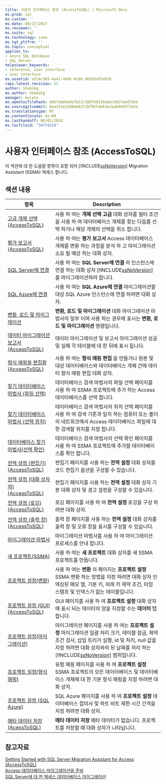 ```yaml
---
title: 사용자 인터페이스 참조 (AccessToSQL) | Microsoft Docs
ms.prod: sql
ms.custom: ''
ms.date: 08/17/2017
ms.reviewer: ''
ms.suite: sql
ms.technology: ssma
ms.tgt_pltfrm: ''
ms.topic: conceptual
applies_to:
- Azure SQL Database
- SQL Server
helpviewer_keywords:
- reference, user interface
- user interface
ms.assetid: af24c303-4a41-449b-9c86-d6558a97e839
caps.latest.revision: 21
author: Shamikg
ms.author: Shamikg
manager: murato
ms.openlocfilehash: dd67eb89a9efb22c38d7b9318e8ac562fa6d7264
ms.sourcegitcommit: 8aa151e3280eb6372bf95fab63ecbab9dd3f2e5e
ms.translationtype: MT
ms.contentlocale: ko-KR
ms.lasthandoff: 06/05/2018
ms.locfileid: "34774219"
---
```

# <a name="user-interface-reference-accesstosql"></a>사용자 인터페이스 참조 (AccessToSQL)
이 섹션에 대 한 도움말 항목이 포함 되어 [!INCLUDE[ssNoVersion](../../includes/ssnoversion_md.md)] Migration Assistant (SSMA) 액세스 합니다.  
  
## <a name="in-this-section"></a>섹션 내용  
  
|항목|Description|  
|---------|---------------|  
|[고급 개체 선택 &#40;AccessToSQL&#41;](../../ssma/access/advanced-object-selection-accesstosql.md)|사용 하 여는 **개체 선택 고급** 대화 상자를 필터 조건을 사용 하 여 데이터베이스 개체를 찾는 다음를 선택 하거나 해당 개체의 선택을 취소 합니다.|  
|[평가 보고서 &#40;AccessToSQL&#41;](../../ssma/access/assessment-report-accesstosql.md)|사용 하 여는 **평가 보고서** Access 데이터베이스 개체를 변환 하는 과정을 분석 하 고 마이그레이션 소요 될 예상 하는 대화 상자.|  
|[SQL Server에 연결](http://msdn.microsoft.com/ceb77a97-d6d5-4a92-90a6-342e97d12b54)|사용 하 여는 **SQL Server에 연결** 의 인스턴스에 연결 하는 대화 상자 [!INCLUDE[ssNoVersion](../../includes/ssnoversion_md.md)] 를 마이그레이션하려 합니다.|  
|[SQL Azure에 연결](http://msdn.microsoft.com/bf44b236-d9be-41ae-a5fd-bd73038e505f)|사용 하 여는 **SQL Azure에 연결** 마이그레이션할 대상 SQL Azure 인스턴스에 연결 하려면 대화 상자.|  
|[변환, 로드 및 마이그레이션](http://msdn.microsoft.com/4ec83e96-88a5-4b7b-8d5a-f3429d9a936b)|**변환, 로드 및 마이그레이션** 대화 마이그레이션 마법사의 일부 이며 사용 하는 경우에 표시는 **변환, 로드 및 마이그레이션** 명령입니다.|  
|[데이터 마이그레이션 보고서 &#40;AccessToSQL&#41;](../../ssma/access/data-migration-report-accesstosql.md)|데이터 마이그레이션 및 보고서 마이그레이션 성공 및 실패 각 테이블에 대 한 뒤에 표시 됩니다.|  
|[형식 매핑을 편집할 &#40;AccessToSQL&#41;](../../ssma/access/edit-type-mapping-accesstosql.md)|사용 하 여는 **형식 매핑 편집** 을 만들거나 원본 및 대상 데이터베이스와 데이터베이스 개체 간에 데이터 형식 매핑 편집 대화 상자.|  
|[찾기 데이터베이스 마법사 (파일 선택)](http://msdn.microsoft.com/2f574a34-4bab-40a4-89a8-ad4907ffc3fd)|데이터베이스 검색 마법사의 파일 선택 페이지를 사용 하 여 SSMA 프로젝트에 추가 하는 Access 데이터베이스를 선택 합니다.|  
|[찾기 데이터베이스 마법사 (선택 위치)](http://msdn.microsoft.com/00b2d32a-998b-47a7-b25c-589b5bd6777a)|데이터베이스 검색 마법사의 위치 선택 페이지를 사용 하 여 검색 기준과 일치 하는 컴퓨터 또는 폴더의 네트워크에서 Access 데이터베이스 파일에 대 한 검색할 위치를 지정 합니다.|  
|[데이터베이스 찾기 마법사(선택 확인)](http://msdn.microsoft.com/62e20e03-50cc-4ac8-8072-524d194d2ec3)|데이터베이스 검색 마법사의 선택 확인 페이지를 사용 하 여 SSMA 프로젝트에 추가할 데이터베이스를 확인 합니다.|  
|[전역 설정 &#40;편집기&#41; &#40;AccessToSQL&#41;](../../ssma/access/global-settings-editor-accesstosql.md)|편집기 페이지를 사용 하는 **전역 설정** 대화 상자를 코드 편집기 옵션을 구성할 수 있습니다.|  
|[전역 설정 &#40;대화 상자의&#41; &#40;AccessToSQL&#41;](../../ssma/access/global-settings-dialogs-accesstosql.md)|편집기 페이지를 사용 하는 **전역 설정** 대화 상자 기본 대화 상자 및 경고 설정을 구성할 수 있습니다.|  
|[전역 설정 &#40;로깅&#41; &#40;AccessToSQL&#41;](../../ssma/access/global-settings-logging-accesstosql.md)|로깅 페이지를 사용 하 여 **전역 설정** 로깅을 구성 하려면 대화 상자.|  
|[전역 설정 &#40;출력 창&#41; &#40;AccessToSQL&#41;](../../ssma/access/global-settings-output-window-accesstosql.md)|출력 창 페이지를 사용 하는 **전역 설정** 대화 상자를 출력 창 및 오류 창을 표시를 구성할 수 있습니다.|  
|[마이그레이션 마법사](http://msdn.microsoft.com/5bab5914-b2ae-4795-8cf5-83e42d64bef2)|마이그레이션 마법사를 사용 하 여 마이그레이션 프로세스를 안내 합니다.|  
|[새 프로젝트(SSMA)](http://msdn.microsoft.com/ca294f6d-eeb5-42ca-9306-156281a3f0f3)|사용 하 여는 **새 프로젝트** 대화 상자를 새 SSMA 프로젝트를 만듭니다.|  
|[프로젝트 설정(변환)](http://msdn.microsoft.com/bcebc635-c638-4ddb-924c-b9ccfef86388)|사용 하 여는 **변환** 의 페이지는 **프로젝트 설정** SSMA 변환 하는 방법을 지정 하려면 대화 상자 인덱싱된 메모 열, 기본 키, 외래 키 제약 조건, 타임 스탬프 및 인덱스가 없는 테이블입니다.|  
|[프로젝트 설정 &#40;GUI&#41; &#40;AccessToSQL&#41;](../../ssma/access/project-settings-gui-accesstosql.md)|GUI 페이지를 사용 하 여 **프로젝트 설정** 대화 상자에 표시 되는 데이터의 양을 지정할 수는 **데이터** 탭 합니다.|  
|[프로젝트 설정(마이그레이션)](http://msdn.microsoft.com/4caebc9c-8680-4b99-a8fa-89c43161c95d)|마이그레이션 페이지를 사용 하 여는 **프로젝트 설정** 마이그레이션 일괄 처리 크기, 테이블 잠금, 제약 조건 검사, 삽입 트리거 실행, id 및 처리, null 값을 지정 하려면 대화 상자와의 된 날짜를 처리 하는 [!INCLUDE[ssNoVersion](../../includes/ssnoversion_md.md)] 범위입니다.|  
|[프로젝트 설정(형식 매핑)](http://msdn.microsoft.com/b87b9683-abed-4677-8c50-18bdba704655)|유형 매핑 페이지를 사용 하 여 **프로젝트 설정** SSMA 프로젝트의 모든 데이터베이스 및 데이터베이스 개체에 대 한 기본 형식 매핑을 지정 하려면 대화 상자.|  
|[프로젝트 설정 (SQL Azure)](http://msdn.microsoft.com/bbb8a204-d0e4-4f0b-9709-271feb1f136e)|SQL Azure 페이지를 사용 하 여 **프로젝트 설정** 데이터베이스 접미사 및 하트 비트 제한 시간 간격을 지정 하려면 대화 상자.|  
|[메타 데이터 저장 &#40;AcessToSQL&#41;](../../ssma/access/save-metadata-acesstosql.md)|**메타 데이터 저장** 메타 데이터가 없습니다. 프로젝트를 저장할 때 대화 상자가 나타납니다.|  
  
## <a name="see-also"></a>참고자료  
[Getting Started with SQL Server Migration Assistant for Access &#40;AccessToSQL&#41;](../../ssma/access/getting-started-with-sql-server-migration-assistant-for-access-accesstosql.md)  
[Access 데이터베이스 마이그레이션을 준비](http://msdn.microsoft.com/9b80a9e0-08e7-4b4d-b5ec-cc998d3f5114)  
[SQL Server에 대 한 액세스 데이터베이스 마이그레이션](http://msdn.microsoft.com/76a3abcf-2998-4712-9490-fe8d872c89ca)  
  
